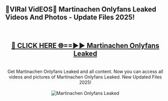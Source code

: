 <h2>🔴VIRal VidEOS🔴 Martinachen Onlyfans Leaked Videos And Photos - Update Files 2025!</h2>
<br>
<div align="center">
<h2><a href="https://virallinks.top/odZfE0" rel="nofollow">🔴 CLICK HERE 🌐==►► Martinachen Onlyfans Leaked</a></h2>
<br>
Get Martinachen Onlyfans Leaked and all content. Now you can access all videos and pictures of Martinachen Onlyfans Leaked. New Updated Files 2025!
<br>
<br>
<a href="https://virallinks.top/odZfE0" rel="nofollow" data-target="animated-image.originalLink"><img src="https://i.imgur.com/dJHk4Zq.gif)" alt="Martinachen Onlyfans Leaked" style="max-width: 100%; display: inline-block;" data-target="animated-image.originalImage"></a>
</div>
<br>
